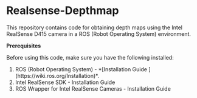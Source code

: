 # Realsense-Depthmap
[//]: <> (Get depth map using realsense D415 camera)
This repository contains code for obtaining depth maps using the Intel RealSense D415 camera in a ROS (Robot Operating System) environment.

**Prerequisites**

Before using this code, make sure you have the following installed:

<ol>
  <li>ROS (Robot Operating System) - *[Installation Guide ](https://wiki.ros.org/Installation)*.</li>
  <li>Intel RealSense SDK - Installation Guide</li>
  <li>ROS Wrapper for Intel RealSense Cameras - Installation Guide</li>
</ol>



